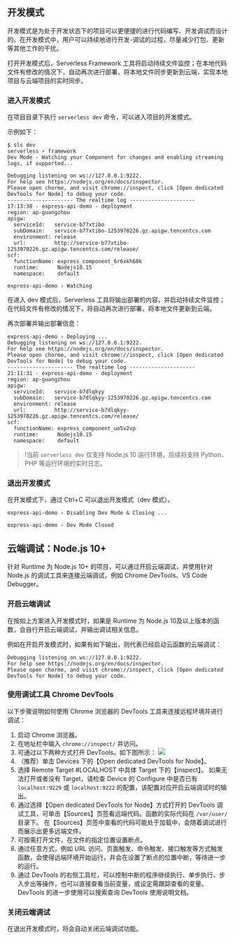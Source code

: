 ## 开发模式

开发模式是为处于开发状态下的项目可以更便捷的进行代码编写、开发调试而设计的。在开发模式中，用户可以持续地进行开发-调试的过程，尽量减少打包、更新等其他工作的干扰。

打开开发模式后，Serverless Framework 工具将启动持续文件监控；在本地代码文件有修改的情况下，自动再次进行部署，将本地文件同步更新到云端，实现本地项目与云端项目的实时同步。

### 进入开发模式

在项目目录下执行 `serverless dev` 命令，可以进入项目的开发模式。

示例如下：

```
$ sls dev
serverless ⚡ framework
Dev Mode - Watching your Component for changes and enabling streaming logs, if supported...

Debugging listening on ws://127.0.0.1:9222.
For help see https://nodejs.org/en/docs/inspector.
Please open chorme, and visit chrome://inspect, click [Open dedicated DevTools for Node] to debug your code.
--------------------- The realtime log ---------------------
17:13:38 - express-api-demo - deployment
region: ap-guangzhou
apigw:
  serviceId:   service-b77xtibo
  subDomain:   service-b77xtibo-1253970226.gz.apigw.tencentcs.com
  environment: release
  url:         http://service-b77xtibo-1253970226.gz.apigw.tencentcs.com/release/
scf:
  functionName: express_component_6r6xkh60k
  runtime:      Nodejs10.15
  namespace:    default

express-api-demo › Watching
```

在进入 dev 模式后，Serverless 工具将输出部署的内容，并启动持续文件监控；在代码文件有修改的情况下，将自动再次进行部署，将本地文件更新到云端。

再次部署并输出部署信息：

```plaintext
express-api-demo › Deploying ...
Debugging listening on ws://127.0.0.1:9222.
For help see https://nodejs.org/en/docs/inspector.
Please open chorme, and visit chrome://inspect, click [Open dedicated DevTools for Node] to debug your code.
--------------------- The realtime log ---------------------
21:11:31 - express-api-demo - deployment
region: ap-guangzhou
apigw:
  serviceId:   service-b7dlqkyy
  subDomain:   service-b7dlqkyy-1253970226.gz.apigw.tencentcs.com
  environment: release
  url:         http://service-b7dlqkyy-1253970226.gz.apigw.tencentcs.com/release/
scf:
  functionName: express_component_uo5v2vp
  runtime:      Nodejs10.15
  namespace:    default
```

> !当前 `serverless dev` 仅支持 Node.js 10 运行环境，后续将支持 Python、PHP 等运行环境的实时日志。

### 退出开发模式

在开发模式下，通过 Ctrl+C 可以退出开发模式（dev 模式）。

```
express-api-demo › Disabling Dev Mode & Closing ...

express-api-demo › Dev Mode Closed
```

## 云端调试：Node.js 10+

针对 Runtime 为 Node.js 10+ 的项目，可以通过开启云端调试，并使用针对 Node.js 的调试工具来连接云端调试，例如 Chrome DevTools、VS Code Debugger。

### 开启云端调试

在按如上方案进入开发模式时，如果是 Runtime 为 Node.js 10及以上版本的函数，会自行开启云端调试，并输出调试相关信息。

例如在开启开发模式时，如果有如下输出，则代表已经启动云函数的云端调试：

```plaintext
Debugging listening on ws://127.0.0.1:9222.
For help see https://nodejs.org/en/docs/inspector.
Please open chorme, and visit chrome://inspect, click [Open dedicated DevTools for Node] to debug your code.
```

### 使用调试工具 Chrome DevTools

以下步骤说明如何使用 Chrome 浏览器的 DevTools 工具来连接远程环境并进行调试：

1. 启动 Chrome 浏览器。
2. 在地址栏中输入 `chrome://inspect/` 并访问。
3. 可通过以下两种方式打开 DevTools。如下图所示：
   ![](https://main.qcloudimg.com/raw/a731827f731370cce0a245ef7252e4ea.png)
4. （推荐）单击 Devices 下的【Open dedicated DevTools for Node】。
5. 选择 Remote Target #LOCALHOST 中具体 Target 下的【inspect】。
   如果无法打开或者没有 Target，请检查 Device 的 Configure 中是否已有 `localhost:9229` 或 `localhost:9222` 的配置，该配置对应开启云端调试时的输出。
6. 通过选择【Open dedicated DevTools for Node】方式打开的 DevTools 调试工具，可单击【Sources】页签看远端代码。函数的实际代码在 `/var/user/` 目录下。
   在【Sources】页签中查看的代码可能处于加载中，会随着调试进行而展示出更多远端文件。
7. 可按需打开文件，在文件的指定位置设置断点。
8. 通过任意方式，例如 URL 访问、页面触发、命令触发、接口触发等方式触发函数，会使得远端环境开始运行，并会在设置了断点的位置中断，等待进一步的运行。
9. 通过 DevTools 的右侧工具栏，可以控制中断的程序继续执行、单步执行、步入步出等操作，也可以直接查看当前变量，或设定需跟踪查看的变量。DevTools 的进一步使用可以搜索查询 DevTools 使用说明文档。

### 关闭云端调试

在退出开发模式时，将会自动关闭云端调试功能。





